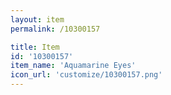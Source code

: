 ```yaml
---
layout: item
permalink: /10300157

title: Item
id: '10300157'
item_name: 'Aquamarine Eyes'
icon_url: 'customize/10300157.png'
---
```

